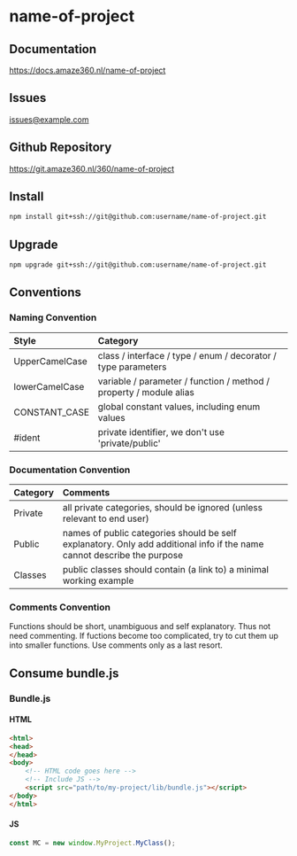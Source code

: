 # name-of-project

## Documentation

<https://docs.amaze360.nl/name-of-project>

## Issues

[issues@example.com](mailto:issues@example.com)

## Github Repository

<https://git.amaze360.nl/360/name-of-project>

## Install

```sh
npm install git+ssh://git@github.com:username/name-of-project.git
```

## Upgrade

```sh
npm upgrade git+ssh://git@github.com:username/name-of-project.git
```

## Conventions

###  Naming Convention

| Style          | Category                                                           |
| :------------- | :----------------------------------------------------------------- |
| UpperCamelCase | class / interface / type / enum / decorator / type parameters      |
| lowerCamelCase | variable / parameter / function / method / property / module alias |
| CONSTANT_CASE  | global constant values, including enum values                      |
| #ident         | private identifier, we don't use 'private/public'                  |

### Documentation Convention

| Category | Comments                                                                                                                |
| :------- | :---------------------------------------------------------------------------------------------------------------------- |
| Private  | all private categories, should be ignored (unless relevant to end user)                                                 |
| Public   | names of public categories should be self explanatory. Only add additional info if the name cannot describe the purpose |
| Classes  | public classes should contain (a link to) a minimal working example                                                     |

### Comments Convention

Functions should be short, unambiguous and self explanatory. Thus not need commenting. If fuctions become too complicated, try to cut them up into smaller functions. Use comments only as a last resort.

## Consume bundle.js

### Bundle.js

#### HTML

```html
<html>
<head>
</head>
<body>
    <!-- HTML code goes here -->
    <!-- Include JS -->
    <script src="path/to/my-project/lib/bundle.js"></script>
</body>
</html>
```
#### JS

```js
const MC = new window.MyProject.MyClass();
```
